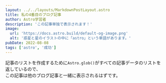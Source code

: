 ```yaml
---
layout: ../../layouts/MarkdownPostLayout.astro
title: 私の4番目のブログ記事
author: Astro学習者
description: 'この記事単独で表示されます！'
image:
  url: 'https://docs.astro.build/default-og-image.png'
  alt: '惑星と星のイラストの中に「astro」という単語があります。'
pubDate: 2022-08-08
tags: ['astro', '成功']
---
```


記事のリストを作成するために`Astro.glob()`がすべての記事データのリストを返しているので、  
この記事は他のブログ記事と一緒に表示されるはずです。
